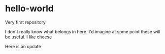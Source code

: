# hello-world
Very first repository

I don't really know what belongs in here. I'd imagine at some point these will be useful.
I like cheese

Here is an update
